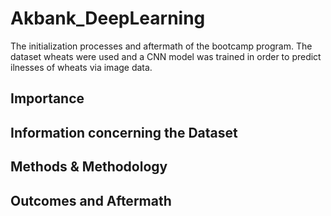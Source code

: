 # Akbank_DeepLearning
The initialization processes and aftermath of the bootcamp program. The dataset wheats were used and a CNN model was trained in order to predict ilnesses of wheats via image data.

## Importance 

## Information concerning the Dataset

## Methods & Methodology

## Outcomes and Aftermath
